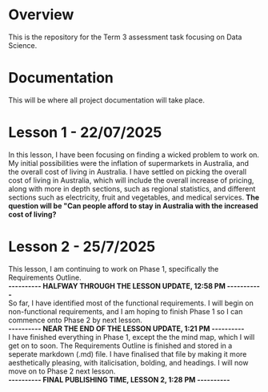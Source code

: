 # Overview
This is the repository for the Term 3 assessment task focusing on Data Science.

# Documentation
This will be where all project documentation will take place.

# Lesson 1 - 22/07/2025
In this lesson, I have been focusing on finding a wicked problem to work on. My initial possibilities were the inflation of supermarkets in Australia, and the overall cost of living in Australia. I have settled on picking the overall cost of living in Australia, which will include the overall increase of pricing, along with more in depth sections, such as regional statistics, and different sections such as electricity, fruit and vegetables, and medical services.
**The question will be "Can people afford to stay in Australia with the increased cost of living?**

# Lesson 2 - 25/7/2025
This lesson, I am continuing to work on Phase 1, specifically the Requirements Outline.                                                                                                     
**---------- HALFWAY THROUGH THE LESSON UPDATE, 12:58 PM -----------**                                                                                                                                    
So far, I have identified most of the functional requirements. I will begin on non-functional requirements, and I am hoping to finish Phase 1 so I can commence onto Phase 2 by next lesson.                                                                                                          
**----------  NEAR THE END OF THE LESSON UPDATE, 1:21 PM ----------**                                                                                    
I have finished everything in Phase 1, except the the mind map, which I will get on to soon. The Requirements Outline is finished and stored in a seperate markdown (.md) file. I have finalised that file by making it more aesthetically pleasing, with italicisation, bolding, and headings. I will now move on to Phase 2 next lesson.                                                                                                           
**---------- FINAL PUBLISHING TIME, LESSON 2, 1:28 PM ----------**
